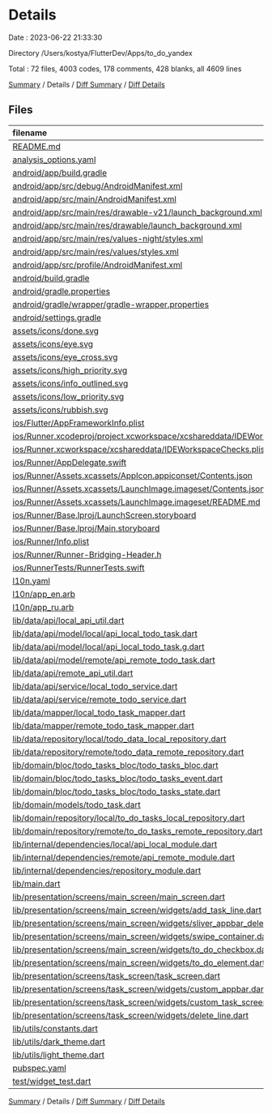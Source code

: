 # Details

Date : 2023-06-22 21:33:30

Directory /Users/kostya/FlutterDev/Apps/to_do_yandex

Total : 72 files,  4003 codes, 178 comments, 428 blanks, all 4609 lines

[Summary](results.md) / Details / [Diff Summary](diff.md) / [Diff Details](diff-details.md)

## Files
| filename | language | code | comment | blank | total |
| :--- | :--- | ---: | ---: | ---: | ---: |
| [README.md](/README.md) | Markdown | 14 | 0 | 12 | 26 |
| [analysis_options.yaml](/analysis_options.yaml) | YAML | 3 | 23 | 4 | 30 |
| [android/app/build.gradle](/android/app/build.gradle) | Gradle | 54 | 6 | 13 | 73 |
| [android/app/src/debug/AndroidManifest.xml](/android/app/src/debug/AndroidManifest.xml) | XML | 3 | 4 | 1 | 8 |
| [android/app/src/main/AndroidManifest.xml](/android/app/src/main/AndroidManifest.xml) | XML | 27 | 6 | 1 | 34 |
| [android/app/src/main/res/drawable-v21/launch_background.xml](/android/app/src/main/res/drawable-v21/launch_background.xml) | XML | 4 | 7 | 2 | 13 |
| [android/app/src/main/res/drawable/launch_background.xml](/android/app/src/main/res/drawable/launch_background.xml) | XML | 4 | 7 | 2 | 13 |
| [android/app/src/main/res/values-night/styles.xml](/android/app/src/main/res/values-night/styles.xml) | XML | 9 | 9 | 1 | 19 |
| [android/app/src/main/res/values/styles.xml](/android/app/src/main/res/values/styles.xml) | XML | 9 | 9 | 1 | 19 |
| [android/app/src/profile/AndroidManifest.xml](/android/app/src/profile/AndroidManifest.xml) | XML | 3 | 4 | 1 | 8 |
| [android/build.gradle](/android/build.gradle) | Gradle | 27 | 0 | 5 | 32 |
| [android/gradle.properties](/android/gradle.properties) | Properties | 3 | 0 | 1 | 4 |
| [android/gradle/wrapper/gradle-wrapper.properties](/android/gradle/wrapper/gradle-wrapper.properties) | Properties | 5 | 0 | 1 | 6 |
| [android/settings.gradle](/android/settings.gradle) | Gradle | 8 | 0 | 4 | 12 |
| [assets/icons/done.svg](/assets/icons/done.svg) | XML | 3 | 0 | 1 | 4 |
| [assets/icons/eye.svg](/assets/icons/eye.svg) | XML | 3 | 0 | 1 | 4 |
| [assets/icons/eye_cross.svg](/assets/icons/eye_cross.svg) | XML | 3 | 0 | 1 | 4 |
| [assets/icons/high_priority.svg](/assets/icons/high_priority.svg) | XML | 3 | 0 | 1 | 4 |
| [assets/icons/info_outlined.svg](/assets/icons/info_outlined.svg) | XML | 3 | 0 | 1 | 4 |
| [assets/icons/low_priority.svg](/assets/icons/low_priority.svg) | XML | 3 | 0 | 1 | 4 |
| [assets/icons/rubbish.svg](/assets/icons/rubbish.svg) | XML | 3 | 0 | 1 | 4 |
| [ios/Flutter/AppFrameworkInfo.plist](/ios/Flutter/AppFrameworkInfo.plist) | XML | 26 | 0 | 1 | 27 |
| [ios/Runner.xcodeproj/project.xcworkspace/xcshareddata/IDEWorkspaceChecks.plist](/ios/Runner.xcodeproj/project.xcworkspace/xcshareddata/IDEWorkspaceChecks.plist) | XML | 8 | 0 | 1 | 9 |
| [ios/Runner.xcworkspace/xcshareddata/IDEWorkspaceChecks.plist](/ios/Runner.xcworkspace/xcshareddata/IDEWorkspaceChecks.plist) | XML | 8 | 0 | 1 | 9 |
| [ios/Runner/AppDelegate.swift](/ios/Runner/AppDelegate.swift) | Swift | 12 | 0 | 2 | 14 |
| [ios/Runner/Assets.xcassets/AppIcon.appiconset/Contents.json](/ios/Runner/Assets.xcassets/AppIcon.appiconset/Contents.json) | JSON | 122 | 0 | 1 | 123 |
| [ios/Runner/Assets.xcassets/LaunchImage.imageset/Contents.json](/ios/Runner/Assets.xcassets/LaunchImage.imageset/Contents.json) | JSON | 23 | 0 | 1 | 24 |
| [ios/Runner/Assets.xcassets/LaunchImage.imageset/README.md](/ios/Runner/Assets.xcassets/LaunchImage.imageset/README.md) | Markdown | 3 | 0 | 2 | 5 |
| [ios/Runner/Base.lproj/LaunchScreen.storyboard](/ios/Runner/Base.lproj/LaunchScreen.storyboard) | XML | 36 | 1 | 1 | 38 |
| [ios/Runner/Base.lproj/Main.storyboard](/ios/Runner/Base.lproj/Main.storyboard) | XML | 25 | 1 | 1 | 27 |
| [ios/Runner/Info.plist](/ios/Runner/Info.plist) | XML | 51 | 0 | 1 | 52 |
| [ios/Runner/Runner-Bridging-Header.h](/ios/Runner/Runner-Bridging-Header.h) | C++ | 1 | 0 | 1 | 2 |
| [ios/RunnerTests/RunnerTests.swift](/ios/RunnerTests/RunnerTests.swift) | Swift | 7 | 2 | 4 | 13 |
| [l10n.yaml](/l10n.yaml) | YAML | 3 | 0 | 0 | 3 |
| [l10n/app_en.arb](/l10n/app_en.arb) | JSON | 16 | 0 | 1 | 17 |
| [l10n/app_ru.arb](/l10n/app_ru.arb) | JSON | 16 | 0 | 0 | 16 |
| [lib/data/api/local_api_util.dart](/lib/data/api/local_api_util.dart) | Dart | 37 | 0 | 10 | 47 |
| [lib/data/api/model/local/api_local_todo_task.dart](/lib/data/api/model/local/api_local_todo_task.dart) | Dart | 22 | 0 | 4 | 26 |
| [lib/data/api/model/local/api_local_todo_task.g.dart](/lib/data/api/model/local/api_local_todo_task.g.dart) | Dart | 1,508 | 6 | 156 | 1,670 |
| [lib/data/api/model/remote/api_remote_todo_task.dart](/lib/data/api/model/remote/api_remote_todo_task.dart) | Dart | 47 | 0 | 5 | 52 |
| [lib/data/api/remote_api_util.dart](/lib/data/api/remote_api_util.dart) | Dart | 41 | 0 | 12 | 53 |
| [lib/data/api/service/local_todo_service.dart](/lib/data/api/service/local_todo_service.dart) | Dart | 62 | 0 | 9 | 71 |
| [lib/data/api/service/remote_todo_service.dart](/lib/data/api/service/remote_todo_service.dart) | Dart | 126 | 0 | 10 | 136 |
| [lib/data/mapper/local_todo_task_mapper.dart](/lib/data/mapper/local_todo_task_mapper.dart) | Dart | 44 | 0 | 5 | 49 |
| [lib/data/mapper/remote_todo_task_mapper.dart](/lib/data/mapper/remote_todo_task_mapper.dart) | Dart | 30 | 0 | 4 | 34 |
| [lib/data/repository/local/todo_data_local_repository.dart](/lib/data/repository/local/todo_data_local_repository.dart) | Dart | 36 | 0 | 9 | 45 |
| [lib/data/repository/remote/todo_data_remote_repository.dart](/lib/data/repository/remote/todo_data_remote_repository.dart) | Dart | 31 | 0 | 8 | 39 |
| [lib/domain/bloc/todo_tasks_bloc/todo_tasks_bloc.dart](/lib/domain/bloc/todo_tasks_bloc/todo_tasks_bloc.dart) | Dart | 165 | 12 | 13 | 190 |
| [lib/domain/bloc/todo_tasks_bloc/todo_tasks_event.dart](/lib/domain/bloc/todo_tasks_bloc/todo_tasks_event.dart) | Dart | 22 | 0 | 8 | 30 |
| [lib/domain/bloc/todo_tasks_bloc/todo_tasks_state.dart](/lib/domain/bloc/todo_tasks_bloc/todo_tasks_state.dart) | Dart | 11 | 0 | 6 | 17 |
| [lib/domain/models/todo_task.dart](/lib/domain/models/todo_task.dart) | Dart | 34 | 1 | 8 | 43 |
| [lib/domain/repository/local/to_do_tasks_local_repository.dart](/lib/domain/repository/local/to_do_tasks_local_repository.dart) | Dart | 10 | 0 | 1 | 11 |
| [lib/domain/repository/remote/to_do_tasks_remote_repository.dart](/lib/domain/repository/remote/to_do_tasks_remote_repository.dart) | Dart | 9 | 0 | 2 | 11 |
| [lib/internal/dependencies/local/api_local_module.dart](/lib/internal/dependencies/local/api_local_module.dart) | Dart | 9 | 0 | 2 | 11 |
| [lib/internal/dependencies/remote/api_remote_module.dart](/lib/internal/dependencies/remote/api_remote_module.dart) | Dart | 9 | 0 | 2 | 11 |
| [lib/internal/dependencies/repository_module.dart](/lib/internal/dependencies/repository_module.dart) | Dart | 16 | 0 | 3 | 19 |
| [lib/main.dart](/lib/main.dart) | Dart | 28 | 1 | 3 | 32 |
| [lib/presentation/screens/main_screen/main_screen.dart](/lib/presentation/screens/main_screen/main_screen.dart) | Dart | 94 | 0 | 4 | 98 |
| [lib/presentation/screens/main_screen/widgets/add_task_line.dart](/lib/presentation/screens/main_screen/widgets/add_task_line.dart) | Dart | 84 | 0 | 6 | 90 |
| [lib/presentation/screens/main_screen/widgets/sliver_appbar_delegate.dart](/lib/presentation/screens/main_screen/widgets/sliver_appbar_delegate.dart) | Dart | 104 | 7 | 5 | 116 |
| [lib/presentation/screens/main_screen/widgets/swipe_container.dart](/lib/presentation/screens/main_screen/widgets/swipe_container.dart) | Dart | 95 | 3 | 3 | 101 |
| [lib/presentation/screens/main_screen/widgets/to_do_checkbox.dart](/lib/presentation/screens/main_screen/widgets/to_do_checkbox.dart) | Dart | 70 | 0 | 4 | 74 |
| [lib/presentation/screens/main_screen/widgets/to_do_element.dart](/lib/presentation/screens/main_screen/widgets/to_do_element.dart) | Dart | 87 | 0 | 2 | 89 |
| [lib/presentation/screens/task_screen/task_screen.dart](/lib/presentation/screens/task_screen/task_screen.dart) | Dart | 183 | 0 | 9 | 192 |
| [lib/presentation/screens/task_screen/widgets/custom_appbar.dart](/lib/presentation/screens/task_screen/widgets/custom_appbar.dart) | Dart | 78 | 0 | 2 | 80 |
| [lib/presentation/screens/task_screen/widgets/custom_task_screen_drop_menu.dart](/lib/presentation/screens/task_screen/widgets/custom_task_screen_drop_menu.dart) | Dart | 68 | 0 | 3 | 71 |
| [lib/presentation/screens/task_screen/widgets/delete_line.dart](/lib/presentation/screens/task_screen/widgets/delete_line.dart) | Dart | 48 | 0 | 2 | 50 |
| [lib/utils/constants.dart](/lib/utils/constants.dart) | Dart | 56 | 0 | 9 | 65 |
| [lib/utils/dark_theme.dart](/lib/utils/dark_theme.dart) | Dart | 70 | 1 | 3 | 74 |
| [lib/utils/light_theme.dart](/lib/utils/light_theme.dart) | Dart | 70 | 0 | 2 | 72 |
| [pubspec.yaml](/pubspec.yaml) | YAML | 34 | 58 | 13 | 105 |
| [test/widget_test.dart](/test/widget_test.dart) | Dart | 14 | 10 | 7 | 31 |

[Summary](results.md) / Details / [Diff Summary](diff.md) / [Diff Details](diff-details.md)